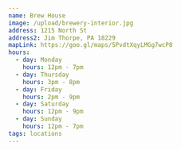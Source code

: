 ```yaml
---
name: Brew House
image: /upload/brewery-interior.jpg
address: 1215 North St
address2: Jim Thorpe, PA 18229
mapLink: https://goo.gl/maps/5PvdtXqyLMGg7wcP8
hours:
  - day: Monday
    hours: 12pm - 7pm
  - day: Thursday
    hours: 3pm - 8pm
  - day: Friday
    hours: 2pm - 9pm
  - day: Saturday
    hours: 12pm - 9pm
  - day: Sunday
    hours: 12pm - 7pm
tags: locations
---
```

